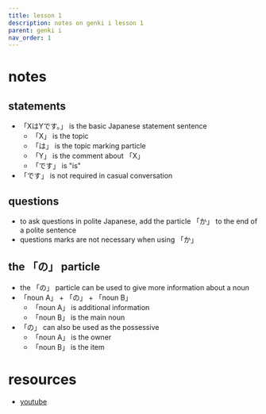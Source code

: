 ```yaml
---
title: lesson 1
description: notes on genki i lesson 1
parent: genki i
nav_order: 1
---
```

# notes
## statements
- 「XはYです。」 is the basic Japanese statement sentence
	- 「X」 is the topic
	- 「は」 is the topic marking particle
	- 「Y」 is the comment about 「X」
	- 「です」 is "is"
- 「です」 is not required in casual conversation
## questions
- to ask questions in polite Japanese, add the particle 「か」 to the end of a polite sentence
- questions marks are not necessary when using 「か」
## the 「の」 particle
- the 「の」 particle can be used to give more information about a noun
- 「noun A」 + 「の」 + 「noun B」
	- 「noun A」 is additional information
	- 「noun B」 is the main noun
- 「の」 can also be used as the possessive
	- 「noun A」 is the owner
	- 「noun B」 is the item
# resources
- [youtube](https://www.youtube.com/watch?v=GaQBL4XHuSo)